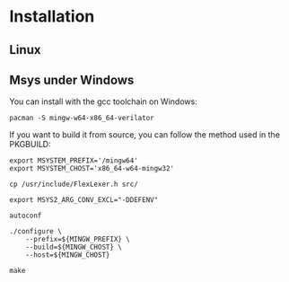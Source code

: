 # Installation

## Linux

## Msys under Windows

You can install with the gcc toolchain on Windows:

    pacman -S mingw-w64-x86_64-verilator

If you want to build it from source, you can follow the method used in the PKGBUILD:

    export MSYSTEM_PREFIX='/mingw64'
    export MSYSTEM_CHOST='x86_64-w64-mingw32'
    
    cp /usr/include/FlexLexer.h src/
    
    export MSYS2_ARG_CONV_EXCL="-DDEFENV" 
    
    autoconf
    
    ./configure \
        --prefix=${MINGW_PREFIX} \
        --build=${MINGW_CHOST} \
        --host=${MINGW_CHOST}
    
    make
    



